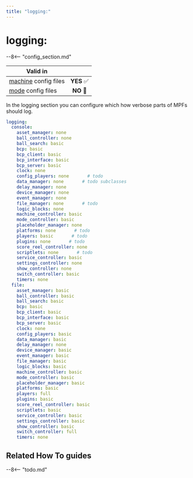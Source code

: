 ```yaml
---
title: "logging:"
---
```


# logging:


--8<-- "config_section.md"

| Valid in | |
|-----|:----:|
|[machine](instructions/machine_config.md) config files |**YES** :white_check_mark:|
|[mode](instructions/mode_config.md) config files|**NO** :no_entry_sign:|

In the logging section you can configure which how verbose parts of MPFs
should log.

``` yaml
logging:
  console:
    asset_manager: none
    ball_controller: none
    ball_search: basic
    bcp: basic
    bcp_client: basic
    bcp_interface: basic
    bcp_server: basic
    clock: none
    config_players: none       # todo
    data_manager: none       # todo subclasses
    delay_manager: none
    device_manager: none
    event_manager: none
    file_manager: none       # todo
    logic_blocks: none
    machine_controller: basic
    mode_controller: basic
    placeholder_manager: none
    platforms: none       # todo
    players: basic       # todo
    plugins: none       # todo
    score_reel_controller: none
    scriptlets: none       # todo
    service_controller: basic
    settings_controller: none
    show_controller: none
    switch_controller: basic
    timers: none
  file:
    asset_manager: basic
    ball_controller: basic
    ball_search: basic
    bcp: basic
    bcp_client: basic
    bcp_interface: basic
    bcp_server: basic
    clock: none
    config_players: basic
    data_manager: basic
    delay_manager: none
    device_manager: basic
    event_manager: basic
    file_manager: basic
    logic_blocks: basic
    machine_controller: basic
    mode_controller: basic
    placeholder_manager: basic
    platforms: basic
    players: full
    plugins: basic
    score_reel_controller: basic
    scriptlets: basic
    service_controller: basic
    settings_controller: basic
    show_controller: basic
    switch_controller: full
    timers: none
```

## Related How To guides

--8<-- "todo.md"
